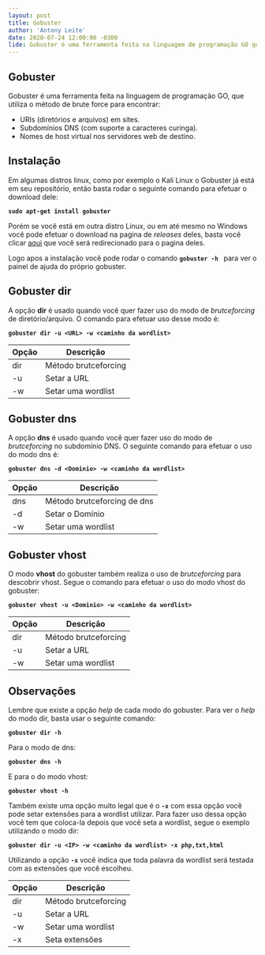 ```yaml
---
layout: post
title: Gobuster
author: 'Antony Leite'
date: 2020-07-24 12:00:00 -0300
lide: Gobuster é uma ferramenta feita na linguagem de programação GO que utiliza o método de brutceforcing de URL, Subdomínios DNS e VHOSTS. Nesse post você terá uma breve introdução a essa ferramenta.
---
```


## Gobuster

Gobuster é uma ferramenta feita na linguagem de programação GO, que utiliza o método de brute force para encontrar:

 - URIs (diretórios e arquivos) em sites.
 - Subdomínios DNS (com suporte a caracteres curinga).
 - Nomes de host virtual nos servidores web de destino.

## Instalação

Em algumas distros linux, como por exemplo o Kali Linux o Gobuster já está em seu repositório, então basta rodar o seguinte comando para efetuar o download dele:

**`sudo apt-get install gobuster`**

Porém se você está em outra distro Linux, ou em até mesmo no Windows você pode efetuar o download na pagina de *releases* deles, basta você clicar [aqui](https://github.com/OJ/gobuster/releases) que você será redirecionado para o pagina deles.

Logo apos a instalação você pode rodar o comando **`gobuster -h `** para ver o painel de ajuda do próprio gobuster.

## Gobuster dir

A opção **dir** é usado quando você quer fazer uso do modo de *brutceforcing* de diretório/arquivo. O comando para efetuar uso desse modo é:

**`gobuster dir -u <URL> -w <caminho da wordlist>`**

<table class="table">
  <thead>
    <tr>
      <th scope="col">Opção</th>
      <th scope="col">Descrição</th>
    </tr>
  </thead>
  <tbody>
    <tr>
      <td>dir</td>
      <td>Método brutceforcing</td>
    </tr>
    <tr>
      <td>-u</td>
      <td>Setar a URL</td>
    </tr>
    <tr>
      <td>-w</td>
      <td>Setar uma wordlist</td>
    </tr>
  </tbody>
</table>

## Gobuster dns

A opção **dns** é usado quando você quer fazer uso do modo de *brutceforcing* no subdomínio DNS. O seguinte comando para efetuar o uso do modo dns é:

**`gobuster dns -d <Dominio> -w <caminho da wordlist>`**

<table class="table">
  <thead>
    <tr>
      <th scope="col">Opção</th>
      <th scope="col">Descrição</th>
    </tr>
  </thead>
  <tbody>
    <tr>
      <td>dns</td>
      <td>Método brutceforcing de dns</td>
    </tr>
    <tr>
      <td>-d</td>
      <td>Setar o Domínio</td>
    </tr>
    <tr>
      <td>-w</td>
      <td>Setar uma wordlist</td>
    </tr>
  </tbody>
</table>

## Gobuster vhost

O modo **vhost** do gobuster também realiza o uso de *brutceforcing* para descobrir vhost. Segue o comando para efetuar o uso do modo vhost do gobuster: 

**`gobuster vhost -u <Dominio> -w <caminho da wordlist>`**

<table class="table">
  <thead>
    <tr>
      <th scope="col">Opção</th>
      <th scope="col">Descrição</th>
    </tr>
  </thead>
  <tbody>
    <tr>
      <td>dir</td>
      <td>Método brutceforcing</td>
    </tr>
    <tr>
      <td>-u</td>
      <td>Setar a URL</td>
    </tr>
    <tr>
      <td>-w</td>
      <td>Setar uma wordlist</td>
    </tr>
  </tbody>
</table>

## Observações

Lembre que existe a opção *help* de cada modo do gobuster. Para ver o *help* do modo dir, basta usar o seguinte comando:

**`gobuster dir -h`**

Para o modo de dns:

**`gobuster dns -h`**

E para o do modo vhost:

**`gobuster vhost -h`**

Também existe uma opção muito legal que é o **`-x`** com essa opção você pode setar extensões para a wordlist utilizar. Para fazer uso dessa opção você tem que coloca-la depois que você seta a wordlist, segue o exemplo utilizando o modo dir:

**`gobuster dir -u <IP> -w <caminho da wordlist> -x php,txt,html`**

Utilizando a opção **`-x`** você indica que toda palavra da wordlist será testada com as extensões que você escolheu.

<table class="table">
  <thead>
    <tr>
      <th scope="col">Opção</th>
      <th scope="col">Descrição</th>
    </tr>
  </thead>
  <tbody>
    <tr>
      <td>dir</td>
      <td>Método brutceforcing</td>
    </tr>
    <tr>
      <td>-u</td>
      <td>Setar a URL</td>
    </tr>
    <tr>
      <td>-w</td>
      <td>Setar uma wordlist</td>
    </tr>
    <tr>
      <td>-x</td>
      <td>Seta extensões</td>
    </tr>
  </tbody>
</table>
